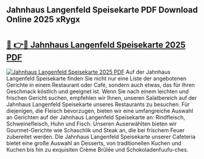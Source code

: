 ## Jahnhaus Langenfeld Speisekarte PDF Download Online 2025 xRygx

# <h2><a href="http://gc813y8.nevu.top/?p=Jahnhaus+Langenfeld+Speisekarte">🔗 👉🔴 Jahnhaus Langenfeld Speisekarte 2025 PDF</a></h2>

[![Jahnhaus Langenfeld Speisekarte 2025 PDF](https://i.imgur.com/dBaPXMq.png)](http://gc813y8.nevu.top/?p=Jahnhaus+Langenfeld+Speisekarte)
Auf der Jahnhaus Langenfeld Speisekarte finden Sie nicht nur eine Liste der angebotenen Gerichte in einem Restaurant oder Café, sondern auch etwas, das für Ihren Geschmack köstlich und geeignet ist. Wenn Sie nach einem leichten und frischen Gericht suchen, empfehlen wir Ihnen, unseren Salatbereich auf der Jahnhaus Langenfeld Speisekarte unseres Restaurants zu besuchen. Für diejenigen, die Fleisch bevorzugen, bieten wir eine umfangreiche Auswahl an Gerichten auf der Jahnhaus Langenfeld Speisekarte an: Rindfleisch, Schweinefleisch, Huhn und Fisch. Unseren Auserwählten bieten wir Gourmet-Gerichte wie Schaschlik und Steak an, die bei frischem Feuer zubereitet werden. Die Jahnhaus Langenfeld Speisekarte unserer Cafeteria bietet eine große Auswahl an Desserts, von traditionellen Kuchen und Kuchen bis hin zu exquisiten Crème Brûlée und Schokoladenfuufu-ches.
